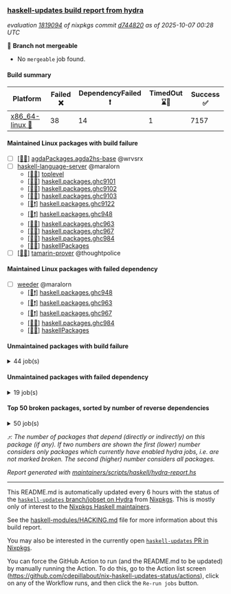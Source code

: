 ### [haskell-updates build report from hydra](https://hydra.nixos.org/jobset/nixpkgs/haskell-updates)
*evaluation [1819094](https://hydra.nixos.org/eval/1819094) of nixpkgs commit [d744820](https://github.com/NixOS/nixpkgs/commits/d7448200ec534e5f4566d25aa57cb19a24b2dffa) as of 2025-10-07 00:28 UTC*

🔴 **Branch not mergeable**
  * No `mergeable` job found.

#### Build summary

 | Platform | Failed ❌ | DependencyFailed ❗ | TimedOut ⌛🚫 | Success ✅ | 
 | --- | --- | --- | --- | --- | 
 | [x86_64-linux 🐧](https://hydra.nixos.org/eval/1819094?filter=.x86_64-linux) | 38 | 14 | 1 | 7157 | 
#### Maintained Linux packages with build failure
- [ ] [[🐧❌]](https://hydra.nixos.org/build/308788495) [agdaPackages.agda2hs-base](https://hydra.nixos.org/eval/1819094?filter=agdaPackages.agda2hs-base) @wrvsrx
- [ ] [haskell-language-server](https://hydra.nixos.org/eval/1819094?filter=haskell-language-server) @maralorn
  - [[🐧✅]](https://hydra.nixos.org/build/308449493) [toplevel](https://hydra.nixos.org/eval/1819094?filter=haskell-language-server)
  - [[🐧✅]](https://hydra.nixos.org/build/308449389) [haskell.packages.ghc9101](https://hydra.nixos.org/eval/1819094?filter=haskell.packages.ghc9101.haskell-language-server)
  - [[🐧✅]](https://hydra.nixos.org/build/308449406) [haskell.packages.ghc9102](https://hydra.nixos.org/eval/1819094?filter=haskell.packages.ghc9102.haskell-language-server)
  - [[🐧✅]](https://hydra.nixos.org/build/308449392) [haskell.packages.ghc9103](https://hydra.nixos.org/eval/1819094?filter=haskell.packages.ghc9103.haskell-language-server)
  - [[🐧❗]](https://hydra.nixos.org/build/308951774) [haskell.packages.ghc9122](https://hydra.nixos.org/eval/1819094?filter=haskell.packages.ghc9122.haskell-language-server)
  - [[🐧❗]](https://hydra.nixos.org/build/308951779) [haskell.packages.ghc948](https://hydra.nixos.org/eval/1819094?filter=haskell.packages.ghc948.haskell-language-server)
  - [[🐧❌]](https://hydra.nixos.org/build/308951780) [haskell.packages.ghc963](https://hydra.nixos.org/eval/1819094?filter=haskell.packages.ghc963.haskell-language-server)
  - [[🐧❌]](https://hydra.nixos.org/build/308951783) [haskell.packages.ghc967](https://hydra.nixos.org/eval/1819094?filter=haskell.packages.ghc967.haskell-language-server)
  - [[🐧❌]](https://hydra.nixos.org/build/308951781) [haskell.packages.ghc984](https://hydra.nixos.org/eval/1819094?filter=haskell.packages.ghc984.haskell-language-server)
  - [[🐧✅]](https://hydra.nixos.org/build/308452515) [haskellPackages](https://hydra.nixos.org/eval/1819094?filter=haskellPackages.haskell-language-server)
- [ ] [[🐧❌]](https://hydra.nixos.org/build/308456748) [tamarin-prover](https://hydra.nixos.org/eval/1819094?filter=tamarin-prover) @thoughtpolice
#### Maintained Linux packages with failed dependency
- [ ] [weeder](https://hydra.nixos.org/eval/1819094?filter=weeder) @maralorn
  - [[🐧❗]](https://hydra.nixos.org/build/308951766) [haskell.packages.ghc948](https://hydra.nixos.org/eval/1819094?filter=haskell.packages.ghc948.weeder)
  - [[🐧❗]](https://hydra.nixos.org/build/308449443) [haskell.packages.ghc963](https://hydra.nixos.org/eval/1819094?filter=haskell.packages.ghc963.weeder)
  - [[🐧❗]](https://hydra.nixos.org/build/308449462) [haskell.packages.ghc967](https://hydra.nixos.org/eval/1819094?filter=haskell.packages.ghc967.weeder)
  - [[🐧✅]](https://hydra.nixos.org/build/308449488) [haskell.packages.ghc984](https://hydra.nixos.org/eval/1819094?filter=haskell.packages.ghc984.weeder)
  - [[🐧✅]](https://hydra.nixos.org/build/308456383) [haskellPackages](https://hydra.nixos.org/eval/1819094?filter=haskellPackages.weeder)
#### Unmaintained packages with build failure
<details><summary>44 job(s) </summary>

- [ ] [[🐧❌]](https://hydra.nixos.org/build/308450883) [haskellPackages.clash-lib](https://hydra.nixos.org/eval/1819094?filter=haskellPackages.clash-lib)  ⤴️ 2 | 9
- [ ] [[🐧❌]](https://hydra.nixos.org/build/308453885) [haskellPackages.murder](https://hydra.nixos.org/eval/1819094?filter=haskellPackages.murder)  ⤴️ 2 | 2
- [ ] [[🐧❌]](https://hydra.nixos.org/build/308451219) [haskellPackages.dahdit](https://hydra.nixos.org/eval/1819094?filter=haskellPackages.dahdit)  ⤴️ 1 | 4
- [ ] [[🐧❌]](https://hydra.nixos.org/build/308452649) [haskellPackages.hgettext](https://hydra.nixos.org/eval/1819094?filter=haskellPackages.hgettext)  ⤴️ 1 | 1
- [ ] [[🐧❌]](https://hydra.nixos.org/build/308453030) [haskellPackages.ice40-prim](https://hydra.nixos.org/eval/1819094?filter=haskellPackages.ice40-prim)  ⤴️ 1 | 1
- [ ] [[🐧❌]](https://hydra.nixos.org/build/308454861) [haskellPackages.reform-blaze](https://hydra.nixos.org/eval/1819094?filter=haskellPackages.reform-blaze)  ⤴️ 0 | 3
- [ ] [[🐧❌]](https://hydra.nixos.org/build/308450916) [haskellPackages.calamity](https://hydra.nixos.org/eval/1819094?filter=haskellPackages.calamity)  ⤴️ 0 | 2
- [ ] [[🐧❌]](https://hydra.nixos.org/build/308449650) [haskellPackages.H](https://hydra.nixos.org/eval/1819094?filter=haskellPackages.H) 
- [ ] [[🐧❌]](https://hydra.nixos.org/build/308449830) [haskellPackages.SyntaxMacros](https://hydra.nixos.org/eval/1819094?filter=haskellPackages.SyntaxMacros) 
- [ ] [[🐧❌]](https://hydra.nixos.org/build/308449880) [haskellPackages.aes-gcm](https://hydra.nixos.org/eval/1819094?filter=haskellPackages.aes-gcm) 
- [ ] [[🐧❌]](https://hydra.nixos.org/build/308449942) [haskellPackages.alpha](https://hydra.nixos.org/eval/1819094?filter=haskellPackages.alpha) 
- [ ] [[🐧❌]](https://hydra.nixos.org/build/308450885) [haskellPackages.circuit-notation](https://hydra.nixos.org/eval/1819094?filter=haskellPackages.circuit-notation) 
- [ ] [[🐧❌]](https://hydra.nixos.org/build/308450908) [haskellPackages.clod](https://hydra.nixos.org/eval/1819094?filter=haskellPackages.clod) 
- [ ] [[🐧❌]](https://hydra.nixos.org/build/308451134) [haskellPackages.convert-annotation](https://hydra.nixos.org/eval/1819094?filter=haskellPackages.convert-annotation) 
- [ ] [[🐧❌]](https://hydra.nixos.org/build/308451259) [haskellPackages.data-foldapp](https://hydra.nixos.org/eval/1819094?filter=haskellPackages.data-foldapp) 
- [ ] [[🐧❌]](https://hydra.nixos.org/build/308451258) [haskellPackages.data-list-zigzag](https://hydra.nixos.org/eval/1819094?filter=haskellPackages.data-list-zigzag) 
- [ ] [[🐧❌]](https://hydra.nixos.org/build/308451334) [haskellPackages.derive-topdown](https://hydra.nixos.org/eval/1819094?filter=haskellPackages.derive-topdown) 
- [ ] [[🐧❌]](https://hydra.nixos.org/build/308451745) [haskellPackages.fastparser](https://hydra.nixos.org/eval/1819094?filter=haskellPackages.fastparser) 
- [ ] [[🐧❌]](https://hydra.nixos.org/build/308451906) [haskellPackages.fxpak](https://hydra.nixos.org/eval/1819094?filter=haskellPackages.fxpak) 
- [ ] [ghc-lib](https://hydra.nixos.org/eval/1819094?filter=ghc-lib) 
  - [[🐧✅]](https://hydra.nixos.org/build/308449294) [haskell.packages.ghc9101](https://hydra.nixos.org/eval/1819094?filter=haskell.packages.ghc9101.ghc-lib)
  - [[🐧✅]](https://hydra.nixos.org/build/308449313) [haskell.packages.ghc9102](https://hydra.nixos.org/eval/1819094?filter=haskell.packages.ghc9102.ghc-lib)
  - [[🐧✅]](https://hydra.nixos.org/build/308449338) [haskell.packages.ghc9103](https://hydra.nixos.org/eval/1819094?filter=haskell.packages.ghc9103.ghc-lib)
  - [[🐧✅]](https://hydra.nixos.org/build/308449364) [haskell.packages.ghc9122](https://hydra.nixos.org/eval/1819094?filter=haskell.packages.ghc9122.ghc-lib)
  - [[🐧✅]](https://hydra.nixos.org/build/308449382) [haskell.packages.ghc948](https://hydra.nixos.org/eval/1819094?filter=haskell.packages.ghc948.ghc-lib)
  - [[🐧❌]](https://hydra.nixos.org/build/308951763) [haskell.packages.ghc963](https://hydra.nixos.org/eval/1819094?filter=haskell.packages.ghc963.ghc-lib)
  - [[🐧❌]](https://hydra.nixos.org/build/308951768) [haskell.packages.ghc967](https://hydra.nixos.org/eval/1819094?filter=haskell.packages.ghc967.ghc-lib)
  - [[🐧❌]](https://hydra.nixos.org/build/308951772) [haskell.packages.ghc984](https://hydra.nixos.org/eval/1819094?filter=haskell.packages.ghc984.ghc-lib)
  - [[🐧✅]](https://hydra.nixos.org/build/308452024) [haskellPackages](https://hydra.nixos.org/eval/1819094?filter=haskellPackages.ghc-lib)
- [ ] [[🐧❌]](https://hydra.nixos.org/build/308452169) [haskellPackages.gmap](https://hydra.nixos.org/eval/1819094?filter=haskellPackages.gmap) 
- [ ] [[🐧❌]](https://hydra.nixos.org/build/308452672) [haskellPackages.hint-nix](https://hydra.nixos.org/eval/1819094?filter=haskellPackages.hint-nix) 
- [ ] [[🐧❌]](https://hydra.nixos.org/build/308452750) [haskellPackages.hp2pretty](https://hydra.nixos.org/eval/1819094?filter=haskellPackages.hp2pretty) 
- [ ] [[🐧❌]](https://hydra.nixos.org/build/308453460) [haskellPackages.langchain-hs](https://hydra.nixos.org/eval/1819094?filter=haskellPackages.langchain-hs) 
- [ ] [[🐧❌]](https://hydra.nixos.org/build/308453954) [haskellPackages.nbparts](https://hydra.nixos.org/eval/1819094?filter=haskellPackages.nbparts) 
- [ ] [[🐧❌]](https://hydra.nixos.org/build/308454112) [haskellPackages.ollama-holes-plugin](https://hydra.nixos.org/eval/1819094?filter=haskellPackages.ollama-holes-plugin) 
- [ ] [[🐧❌]](https://hydra.nixos.org/build/308454836) [haskellPackages.reflex-dom-ionic](https://hydra.nixos.org/eval/1819094?filter=haskellPackages.reflex-dom-ionic) 
- [ ] [[🐧❌]](https://hydra.nixos.org/build/308454932) [haskellPackages.robin-hood-profit](https://hydra.nixos.org/eval/1819094?filter=haskellPackages.robin-hood-profit) 
- [ ] [[🐧❌]](https://hydra.nixos.org/build/308454960) [haskellPackages.roboservant](https://hydra.nixos.org/eval/1819094?filter=haskellPackages.roboservant) 
- [ ] [[🐧❌]](https://hydra.nixos.org/build/308455044) [haskellPackages.sasha](https://hydra.nixos.org/eval/1819094?filter=haskellPackages.sasha) 
- [ ] [[🐧❌]](https://hydra.nixos.org/build/308455389) [haskellPackages.sqlite-easy](https://hydra.nixos.org/eval/1819094?filter=haskellPackages.sqlite-easy) 
- [ ] [[🐧❌]](https://hydra.nixos.org/build/308455497) [haskellPackages.streamly-filepath](https://hydra.nixos.org/eval/1819094?filter=haskellPackages.streamly-filepath) 
- [ ] [[🐧❌]](https://hydra.nixos.org/build/308456055) [haskellPackages.typed-gui](https://hydra.nixos.org/eval/1819094?filter=haskellPackages.typed-gui) 
- [ ] [[🐧❌]](https://hydra.nixos.org/build/308456329) [haskellPackages.warp-tls-simple](https://hydra.nixos.org/eval/1819094?filter=haskellPackages.warp-tls-simple) 
- [ ] [[🐧❌]](https://hydra.nixos.org/build/308456435) [haskellPackages.winio](https://hydra.nixos.org/eval/1819094?filter=haskellPackages.winio) 
</details>

#### Unmaintained packages with failed dependency
<details><summary>19 job(s) </summary>

- [ ] [[🐧❗]](https://hydra.nixos.org/build/308454548) [haskellPackages.prettychart](https://hydra.nixos.org/eval/1819094?filter=haskellPackages.prettychart)  ⤴️ 2 | 5
- [ ] [[🐧❗]](https://hydra.nixos.org/build/308450884) [haskellPackages.clash-ghc](https://hydra.nixos.org/eval/1819094?filter=haskellPackages.clash-ghc)  ⤴️ 1 | 4
- [ ] [[🐧❗]](https://hydra.nixos.org/build/308454337) [haskellPackages.perf](https://hydra.nixos.org/eval/1819094?filter=haskellPackages.perf)  ⤴️ 1 | 4
- [ ] [[🐧❗]](https://hydra.nixos.org/build/308453688) [haskellPackages.mealy](https://hydra.nixos.org/eval/1819094?filter=haskellPackages.mealy)  ⤴️ 0 | 2
- [ ] [[🐧❗]](https://hydra.nixos.org/build/308450897) [haskellPackages.clash-shake](https://hydra.nixos.org/eval/1819094?filter=haskellPackages.clash-shake) 
- [ ] [[🐧❗]](https://hydra.nixos.org/build/308451234) [haskellPackages.dahdit-network](https://hydra.nixos.org/eval/1819094?filter=haskellPackages.dahdit-network) 
- [ ] [[🐧❗]](https://hydra.nixos.org/build/308451715) [haskellPackages.expand](https://hydra.nixos.org/eval/1819094?filter=haskellPackages.expand) 
- [ ] [ghc-tags](https://hydra.nixos.org/eval/1819094?filter=ghc-tags) 
  - [[🐧✅]](https://hydra.nixos.org/build/308449318) [haskell.packages.ghc9101](https://hydra.nixos.org/eval/1819094?filter=haskell.packages.ghc9101.ghc-tags)
  - [[🐧✅]](https://hydra.nixos.org/build/308449327) [haskell.packages.ghc9102](https://hydra.nixos.org/eval/1819094?filter=haskell.packages.ghc9102.ghc-tags)
  - [[🐧✅]](https://hydra.nixos.org/build/308449342) [haskell.packages.ghc9103](https://hydra.nixos.org/eval/1819094?filter=haskell.packages.ghc9103.ghc-tags)
  - [[🐧✅]](https://hydra.nixos.org/build/308449399) [haskell.packages.ghc948](https://hydra.nixos.org/eval/1819094?filter=haskell.packages.ghc948.ghc-tags)
  - [[🐧❗]](https://hydra.nixos.org/build/308951767) [haskell.packages.ghc963](https://hydra.nixos.org/eval/1819094?filter=haskell.packages.ghc963.ghc-tags)
  - [[🐧❗]](https://hydra.nixos.org/build/308951770) [haskell.packages.ghc967](https://hydra.nixos.org/eval/1819094?filter=haskell.packages.ghc967.ghc-tags)
  - [[🐧✅]](https://hydra.nixos.org/build/308452037) [haskellPackages](https://hydra.nixos.org/eval/1819094?filter=haskellPackages.ghc-tags)
- [ ] [[🐧❗]](https://hydra.nixos.org/build/308453269) [haskellPackages.keera-hails-i18n](https://hydra.nixos.org/eval/1819094?filter=haskellPackages.keera-hails-i18n) 
- [ ] [[🐧❗]](https://hydra.nixos.org/build/308453471) [haskellPackages.lion](https://hydra.nixos.org/eval/1819094?filter=haskellPackages.lion) 
- [ ] [[🐧❗]](https://hydra.nixos.org/build/308454089) [haskellPackages.oberon0](https://hydra.nixos.org/eval/1819094?filter=haskellPackages.oberon0) 
- [ ] [[🐧❗]](https://hydra.nixos.org/build/308454205) [haskellPackages.orbits](https://hydra.nixos.org/eval/1819094?filter=haskellPackages.orbits) 
</details>

#### Top 50 broken packages, sorted by number of reverse dependencies
<details><summary>50 job(s) </summary>

[haskell98](https://packdeps.haskellers.com/reverse/haskell98) ⤴️ 152  
[failure](https://packdeps.haskellers.com/reverse/failure) ⤴️ 72  
[enumerator](https://packdeps.haskellers.com/reverse/enumerator) ⤴️ 56  
[connection](https://packdeps.haskellers.com/reverse/connection) ⤴️ 49  
[util](https://packdeps.haskellers.com/reverse/util) ⤴️ 49  
[derive](https://packdeps.haskellers.com/reverse/derive) ⤴️ 48  
[fclabels](https://packdeps.haskellers.com/reverse/fclabels) ⤴️ 47  
[accelerate](https://packdeps.haskellers.com/reverse/accelerate) ⤴️ 42  
[syb-with-class](https://packdeps.haskellers.com/reverse/syb-with-class) ⤴️ 42  
[MonadCatchIO-transformers](https://packdeps.haskellers.com/reverse/MonadCatchIO-transformers) ⤴️ 41  
[TypeCompose](https://packdeps.haskellers.com/reverse/TypeCompose) ⤴️ 41  
[PrimitiveArray](https://packdeps.haskellers.com/reverse/PrimitiveArray) ⤴️ 35  
[crypto-random](https://packdeps.haskellers.com/reverse/crypto-random) ⤴️ 35  
[dual](https://packdeps.haskellers.com/reverse/dual) ⤴️ 32  
[hsp](https://packdeps.haskellers.com/reverse/hsp) ⤴️ 32  
[language-ecmascript](https://packdeps.haskellers.com/reverse/language-ecmascript) ⤴️ 31  
[hw-int](https://packdeps.haskellers.com/reverse/hw-int) ⤴️ 29  
[hw-string-parse](https://packdeps.haskellers.com/reverse/hw-string-parse) ⤴️ 29  
[iteratee](https://packdeps.haskellers.com/reverse/iteratee) ⤴️ 29  
[composite-base](https://packdeps.haskellers.com/reverse/composite-base) ⤴️ 28  
[hw-bits](https://packdeps.haskellers.com/reverse/hw-bits) ⤴️ 28  
[regexpr](https://packdeps.haskellers.com/reverse/regexpr) ⤴️ 27  
[text-format](https://packdeps.haskellers.com/reverse/text-format) ⤴️ 27  
[crypto-numbers](https://packdeps.haskellers.com/reverse/crypto-numbers) ⤴️ 25  
[either-unwrap](https://packdeps.haskellers.com/reverse/either-unwrap) ⤴️ 25  
[universum](https://packdeps.haskellers.com/reverse/universum) ⤴️ 25  
[bits-extra](https://packdeps.haskellers.com/reverse/bits-extra) ⤴️ 23  
[Crypto](https://packdeps.haskellers.com/reverse/Crypto) ⤴️ 22  
[crypto-pubkey](https://packdeps.haskellers.com/reverse/crypto-pubkey) ⤴️ 22  
[haskelldb](https://packdeps.haskellers.com/reverse/haskelldb) ⤴️ 22  
[wxdirect](https://packdeps.haskellers.com/reverse/wxdirect) ⤴️ 22  
[BiobaseTypes](https://packdeps.haskellers.com/reverse/BiobaseTypes) ⤴️ 21  
[alg](https://packdeps.haskellers.com/reverse/alg) ⤴️ 21  
[hw-rankselect-base](https://packdeps.haskellers.com/reverse/hw-rankselect-base) ⤴️ 21  
[libxml-sax](https://packdeps.haskellers.com/reverse/libxml-sax) ⤴️ 21  
[wxc](https://packdeps.haskellers.com/reverse/wxc) ⤴️ 21  
[biocore](https://packdeps.haskellers.com/reverse/biocore) ⤴️ 20  
[hw-excess](https://packdeps.haskellers.com/reverse/hw-excess) ⤴️ 20  
[wxcore](https://packdeps.haskellers.com/reverse/wxcore) ⤴️ 20  
[attoparsec-enumerator](https://packdeps.haskellers.com/reverse/attoparsec-enumerator) ⤴️ 19  
[cprng-aes](https://packdeps.haskellers.com/reverse/cprng-aes) ⤴️ 19  
[fay](https://packdeps.haskellers.com/reverse/fay) ⤴️ 19  
[hsx2hs](https://packdeps.haskellers.com/reverse/hsx2hs) ⤴️ 19  
[hw-balancedparens](https://packdeps.haskellers.com/reverse/hw-balancedparens) ⤴️ 19  
[ixset](https://packdeps.haskellers.com/reverse/ixset) ⤴️ 19  
[mmsyn2](https://packdeps.haskellers.com/reverse/mmsyn2) ⤴️ 19  
[wx](https://packdeps.haskellers.com/reverse/wx) ⤴️ 19  
[BiobaseENA](https://packdeps.haskellers.com/reverse/BiobaseENA) ⤴️ 18  
[asn1-data](https://packdeps.haskellers.com/reverse/asn1-data) ⤴️ 18  
[bytestring-show](https://packdeps.haskellers.com/reverse/bytestring-show) ⤴️ 18  
</details>


*⤴️: The number of packages that depend (directly or indirectly) on this package (if any). If two numbers are shown the first (lower) number considers only packages which currently have enabled hydra jobs, i.e. are not marked broken. The second (higher) number considers all packages.*

*Report generated with [maintainers/scripts/haskell/hydra-report.hs](https://github.com/NixOS/nixpkgs/blob/haskell-updates/maintainers/scripts/haskell/hydra-report.hs)*


----------------------------------------------------------------------

This README.md is automatically updated every 6 hours with the status of the
[`haskell-updates` branch/jobset on Hydra](https://hydra.nixos.org/jobset/nixpkgs/haskell-updates)
from [Nixpkgs](https://github.com/NixOS/nixpkgs).  This is mostly only of
interest to the [Nixpkgs Haskell maintainers](https://github.com/orgs/NixOS/teams/haskell).

See the
[haskell-modules/HACKING.md](https://github.com/NixOS/nixpkgs/blob/haskell-updates/pkgs/development/haskell-modules/HACKING.md)
file for more information about this build report.

You may also be interested in the currently open
[`haskell-updates` PR in Nixpkgs](https://github.com/nixos/nixpkgs/pulls?q=is%3Apr+is%3Aopen+head%3Ahaskell-updates).

You can force the GitHub Action to run (and the README.md to be updated) by
manually running the Action.  To do this, go to the Action list screen
(https://github.com/cdepillabout/nix-haskell-updates-status/actions),
click on any of the Workflow runs, and then click the `Re-run jobs` button.
